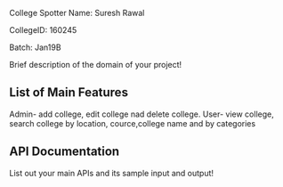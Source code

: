College Spotter
Name: Suresh Rawal

CollegeID: 160245

Batch: Jan19B

Brief description of the domain of your project!

## List of Main Features
Admin- add college, edit college nad delete college.
User- view college, search college by location, cource,college name and by categories

## API Documentation
List out your main APIs and its sample input and output!

